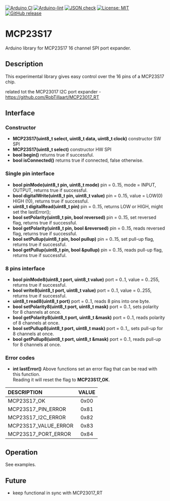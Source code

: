 
[![Arduino CI](https://github.com/RobTillaart/MCP23S17/workflows/Arduino%20CI/badge.svg)](https://github.com/marketplace/actions/arduino_ci)
[![Arduino-lint](https://github.com/RobTillaart/MCP23S17/actions/workflows/arduino-lint.yml/badge.svg)](https://github.com/RobTillaart/MCP23S17/actions/workflows/arduino-lint.yml)
[![JSON check](https://github.com/RobTillaart/MCP23S17/actions/workflows/jsoncheck.yml/badge.svg)](https://github.com/RobTillaart/MCP23S17/actions/workflows/jsoncheck.yml)
[![License: MIT](https://img.shields.io/badge/license-MIT-green.svg)](https://github.com/RobTillaart/MCP23S17/blob/master/LICENSE)
[![GitHub release](https://img.shields.io/github/release/RobTillaart/MCP23S17.svg?maxAge=3600)](https://github.com/RobTillaart/MCP23S17/releases)


# MCP23S17

Arduino library for MCP23S17 16 channel SPI port expander.


## Description

This experimental library gives easy control over the 16 pins of a MCP23S17 chip.

related tot the MCP23017 I2C port expander - https://github.com/RobTillaart/MCP23017_RT


## Interface

### Constructor

- **MCP23S17(uint8_t select, uint8_t data, uint8_t clock)** constructor SW SPI
- **MCP23S17(uint8_t select)** constructor HW SPI
- **bool begin()** returns true if successful.
- **bool isConnected()** returns true if connected, false otherwise.


### Single pin interface

- **bool pinMode(uint8_t pin, uint8_t mode)** pin = 0..15, mode = INPUT, OUTPUT, returns true if successful.
- **bool digitalWrite(uint8_t pin, uint8_t value)** pin = 0..15, value = LOW(0) HIGH (!0), returns true if successful.
- **uint8_t digitalRead(uint8_t pin)** pin = 0..15, returns LOW or HIGH, might set the lastError();
- **bool setPolarity(uint8_t pin, bool reversed)** pin = 0..15, set reversed flag, returns true if successful.
- **bool getPolarity(uint8_t pin, bool &reversed)** pin = 0..15, reads reversed flag, returns true if successful.
- **bool setPullup(uint8_t pin, bool pullup)** pin = 0..15, set pull-up flag, returns true if successful.
- **bool getPullup(uint8_t pin, bool &pullup)** pin = 0..15, reads pull-up flag, returns true if successful.


### 8 pins interface

- **bool pinMode8(uint8_t port, uint8_t value)** port = 0..1, value = 0..255, returns true if successful.
- **bool write8(uint8_t port, uint8_t value)** port = 0..1, value = 0..255, returns true if successful.
- **uint8_t read8(uint8_t port)** port = 0..1, reads 8 pins into one byte.
- **bool setPolarity8(uint8_t port, uint8_t mask)** port = 0..1, sets polarity for 8 channels at once.
- **bool getPolarity8(uint8_t port, uint8_t &mask)** port = 0..1, reads polarity of 8 channels at once.
- **bool setPullup8(uint8_t port, uint8_t mask)** port = 0..1,, sets pull-up for 8 channels at once.
- **bool getPullup8(uint8_t port, uint8_t &mask)** port = 0..1, reads pull-up for 8 channels at once.


### Error codes

- **int lastError()** Above functions set an error flag that can be read with this function.  
Reading it will reset the flag to **MCP23S17_OK**.

| DESCRIPTION           | VALUE |
|:----------------------|:-----:|
| MCP23S17_OK           |  0x00 |
| MCP23S17_PIN_ERROR    |  0x81 |
| MCP23S17_I2C_ERROR    |  0x82 |
| MCP23S17_VALUE_ERROR  |  0x83 |
| MCP23S17_PORT_ERROR   |  0x84 |


## Operation

See examples.


## Future

- keep functional in sync with MCP23017_RT

